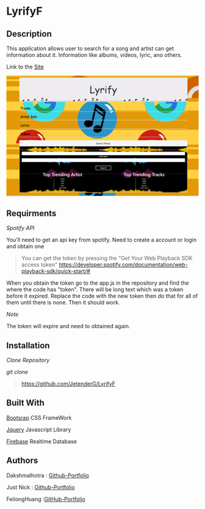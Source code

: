  LyrifyF
 ===============

 Description
 -------

 This application allows user to search for a song and artist can get information about it. Information like albums, videos, lyric, ano others.

Link to the [Site](https://jetenderg.github.io/LyrifyF/)
 
 ![ alt Page](/assets/images/1560900845340.png)

Requirments
-------

*Spotify API*

You'll need to get an api key from spotify. Need to create a account or login and obtain one

>You can get the token by pressing the "Get Your Web Playback SDK access token" https://developer.spotify.com/documentation/web-playback-sdk/quick-start/# 

When you obtain the token go to the app.js in the repository  and  find the where the code has "token". There will be long text which was a token before it expired. Replace the code with the new token then do that for all of them until there is none. Then it should work.

*Note*

The token will expire and need to obtained again.

Installation 
----------

*Clone Repository*

*git clone*

> https://github.com/JetenderG/LyrifyF


Built With
--------

[Bootsrap](https://getbootstrap.com/) CSS FrameWork

[Jquery](https://jquery.com/) Javascript Library

[Firebase](https://firebase.google.com/?gclid=Cj0KCQjw9JzoBRDjARIsAGcdIDVwb8-Vct3rtW31BCL1nfRRqW62Arh8SoxPnN4KUxYHIIdE_f8B8v8aAlgXEALw_wcB) Realtime Database

Authors
-------

Dakshmalhotra : [Github-Portfolio](https://github.com/dakshmalhotra)

Just Nick : [Github-Portfolio](https://github.com/Mr-Ouya)

FeilongHuang :[GitHub-Portfolio](https://github.com/FeilongHuang)
